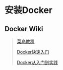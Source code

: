 # 安装Docker

## Docker Wiki

> [菜鸟教程](https://www.runoob.com/docker/ubuntu-docker-install.html)
>
> [Docker快速入门](https://docker.easydoc.net/doc/81170005/cCewZWoN/lTKfePfP)
>
> [Docker从入门到实践](https://yeasy.gitbook.io/docker\_practice/)

